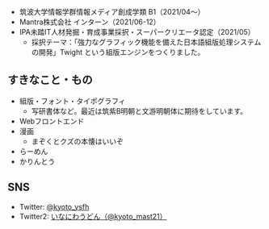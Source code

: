 - 筑波大学情報学群情報メディア創成学類 B1（2021/04〜）
- Mantra株式会社 インターン（2021/06-12）
- IPA未踏IT人材発掘・育成事業採択・スーパークリエータ認定（2021/05）
  - 採択テーマ：｢強力なグラフィック機能を備えた日本語組版処理システムの開発」Twight という組版エンジンをつくりました。

## すきなこと・もの
- 組版・フォント・タイポグラフィ
  - 写研書体など。最近は筑紫B明朝と文游明朝体に期待をしています。
- Webフロントエンド
- 漫画
  - まぞくとクズの本懐はいいぞ
- らーめん
- かりんとう

## SNS
- Twitter: [@kyoto_ysfh](https://twitter.com/kyoto_ysfh)
- Twitter2: [いなにわうどん（@kyoto_mast21）](https://twitter.com/kyoto_mast21)